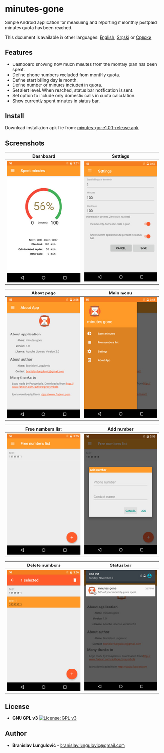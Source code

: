 # minutes-gone

Simple Android application for measuring and reporting if monthly postpaid minutes quota has been reached.

This document is available in other languages: [English](README.md), [Srpski](README.sr-Latn-RS.md) or [Српски](README.sr-RS.md)

## Features

+ Dashboard showing how much minutes from the monthly plan has been spent.
+ Define phone numbers excluded from monthly quota.    
+ Define start billing day in month.    
+ Define number of minutes included in quota.    
+ Set alert level. When reached, status bar notification is sent.     
+ Set option to include only domestic calls in quota calculation.
+ Show currently spent minutes in status bar.

## Install

Download installation apk file from: [minutes-gone1.0.1-release.apk](/release/signed/minutes-gone1.0.1-release.apk?raw=true)

## Screenshots

Dashboard                  |  Settings
:-------------------------:|:-------------------------:
![](/screenshots/en/small/s-dash.jpg?raw=true)  |  ![](/screenshots/en/small/s-settings.jpg?raw=true)

About page                 |  Main menu
:-------------------------:|:-------------------------:
![](/screenshots/en/small/s-about.jpg?raw=true)  |  ![](/screenshots/en/small/s-menu.jpg?raw=true)

Free numbers list                |  Add number
:-------------------------:|:-------------------------:
![](/screenshots/en/small/s-contact-list.jpg?raw=true)  |  ![](/screenshots/en/small/s-contact-list-add.jpg?raw=true)

Delete numbers                |  Status bar
:-------------------------:|:-------------------------:
![](/screenshots/en/small/s-contact-list-delete.jpg?raw=true)  |  ![](/screenshots/en/small/s-status-bar.jpg?raw=true)



## License
*  **GNU GPL v3**
[![License: GPL v3](https://img.shields.io/badge/License-GPL%20v3-blue.svg)](https://www.gnu.org/licenses/gpl-3.0)

## Author

* **Branislav Lungulović** - branislav.lungulovic@gmail.com
